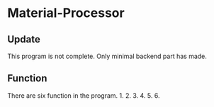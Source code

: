 # Material-Processor

## Update
This program is not complete.
Only minimal backend part has made.

## Function
There are six function in the program.
1. 
2. 
3. 
4. 
5. 
6. 
